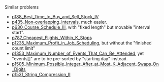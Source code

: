 Similar problems
- [p188_Best_Time_to_Buy_and_Sell_Stock_IV](https://github.com/genxium/Leetcode/tree/master/p188_Best_Time_to_Buy_and_Sell_Stock_IV)
- [p435_Non-overlapping_Intervals](https://github.com/genxium/Leetcode/tree/master/p435_Non-overlapping_Intervals), much easier.
- [p630_Course_Schedule_III](https://github.com/genxium/Leetcode/tree/master/p630_Course_Schedule_III), with "fixed length" but movable "interval start". 
- [p787_Cheapest_Flights_Within_K_Stops](https://github.com/genxium/Leetcode/tree/master/p787_Cheapest_Flights_Within_K_Stops)
- [p1235_Maximum_Profit_in_Job_Scheduling](https://github.com/genxium/Leetcode/tree/master/p1235_Maximum_Profit_in_Job_Scheduling), but without the "finished count limit"
- [p1353_Maximum_Number_of_Events_That_Can_Be_Attended](https://github.com/genxium/Leetcode/tree/master/p1353_Maximum_Number_of_Events_That_Can_Be_Attended), yet "events[]" are to be pre-sorted by "starting day" instead.
- [p1505_Minimum_Possible_Integer_After_at_Most_K_Adjacent_Swaps_On_Digits](https://github.com/genxium/Leetcode/tree/master/p1505_Minimum_Possible_Integer_After_at_Most_K_Adjacent_Swaps_On_Digits)
- [p1531_String_Compression_II](https://github.com/genxium/Leetcode/tree/master/p1531_String_Compression_II)
